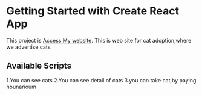 # Getting Started with Create React App

This project is [Access My website](https://blissful-dijkstra-fd2247.netlify.app/).
This is web site for cat adoption,where we advertise cats.

## Available Scripts

1.You can see cats
2.You can see detail of cats
3.you can take cat,by paying hounarioum